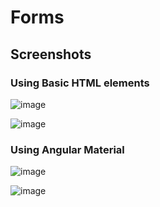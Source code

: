 # Forms

## Screenshots

### Using Basic HTML elements
![image](https://github.com/user-attachments/assets/14cc3aef-28f6-43eb-9b28-479b89cb38aa)

![image](https://github.com/user-attachments/assets/3cb99cd5-99be-4b24-a285-e31cd813f681)

### Using Angular Material
![image](https://github.com/user-attachments/assets/1db94673-b583-45c1-8b7c-d952540d298b)

![image](https://github.com/user-attachments/assets/482fbc07-a67e-4e9a-9a00-fc57aec43c8a)





